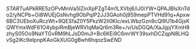 $START$uAPkRRE5zOPvMmVa5IZinXpPZgT4m1LXVbj6/iJ0iYW+QPAJBIsXnTdo2/yNCPb+Oi8WUEjGsNvhg9ObPqlP2JJ3GAoh0j959mepPTVHd91q+Apxw6BC3UEboXuRczWt+9QESfaZ0Y5PkzW2li0KIc/exLWbzGzn9cQl9U1b4GjsKQWYmxWdF61O4ybpiRmBjeWRVIqMaQr6m3Re+/v/UsDGQA/XaJijpjYXmH8zhyS05Oo9NaYTGvRM9hLJsD0mJI+Bc6KEi9C6mrWY39sxhDCZqpN8LHQvSg2iKc9eIpnpKAoGkXUG0gBwh6hqozSw$END$